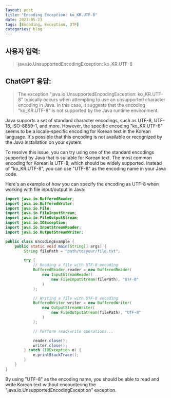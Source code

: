 ```yaml
---
layout: post
title: "Encoding Exception: ko_KR.UTF-8"
date: 2023-05-23
tags: [Encoding, Exception, UTF]
categories: blog
---
```


## 사용자 입력:
> java.io.UnsupportedEncodingException: ko_KR.UTF-8

## ChatGPT 응답:
> The exception "java.io.UnsupportedEncodingException: ko_KR.UTF-8" typically occurs when attempting to use an unsupported character encoding in Java. In this case, it suggests that the encoding "ko_KR.UTF-8" is not supported by the Java runtime environment.

Java supports a set of standard character encodings, such as UTF-8, UTF-16, ISO-8859-1, and more. However, the specific encoding "ko_KR.UTF-8" seems to be a locale-specific encoding for Korean text in the Korean language. It's possible that this encoding is not available or recognized by the Java installation on your system.

To resolve this issue, you can try using one of the standard encodings supported by Java that is suitable for Korean text. The most common encoding for Korean is UTF-8, which should be widely supported. Instead of "ko_KR.UTF-8", you can use "UTF-8" as the encoding name in your Java code.

Here's an example of how you can specify the encoding as UTF-8 when working with file input/output in Java:

```java
import java.io.BufferedReader;
import java.io.BufferedWriter;
import java.io.File;
import java.io.FileInputStream;
import java.io.FileOutputStream;
import java.io.IOException;
import java.io.InputStreamReader;
import java.io.OutputStreamWriter;

public class EncodingExample {
    public static void main(String[] args) {
        String filePath = "path/to/your/file.txt";

        try {
            // Reading a file with UTF-8 encoding
            BufferedReader reader = new BufferedReader(
                new InputStreamReader(
                    new FileInputStream(filePath), "UTF-8"
                )
            );

            // Writing a file with UTF-8 encoding
            BufferedWriter writer = new BufferedWriter(
                new OutputStreamWriter(
                    new FileOutputStream(filePath), "UTF-8"
                )
            );

            // Perform read/write operations...

            reader.close();
            writer.close();
        } catch (IOException e) {
            e.printStackTrace();
        }
    }
}
```

By using "UTF-8" as the encoding name, you should be able to read and write Korean text without encountering the "java.io.UnsupportedEncodingException" exception.

